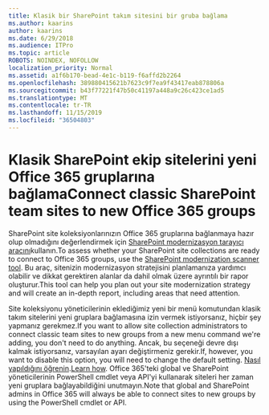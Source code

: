 ```yaml
---
title: Klasik bir SharePoint takım sitesini bir gruba bağlama
ms.author: kaarins
author: kaarins
ms.date: 6/29/2018
ms.audience: ITPro
ms.topic: article
ROBOTS: NOINDEX, NOFOLLOW
localization_priority: Normal
ms.assetid: a1f6b170-bead-4e1c-b119-f6affd2b2264
ms.openlocfilehash: 389880415621b7623c9f7ea9f43417eab878806a
ms.sourcegitcommit: b43f77221f47b50c41197a448a9c26c423ce1ad5
ms.translationtype: MT
ms.contentlocale: tr-TR
ms.lasthandoff: 11/15/2019
ms.locfileid: "36504803"
---
```

# <a name="connect-classic-sharepoint-team-sites-to-new-office-365-groups"></a><span data-ttu-id="f2052-102">Klasik SharePoint ekip sitelerini yeni Office 365 gruplarına bağlama</span><span class="sxs-lookup"><span data-stu-id="f2052-102">Connect classic SharePoint team sites to new Office 365 groups</span></span>

<span data-ttu-id="f2052-103">SharePoint site koleksiyonlarınızın Office 365 gruplarına bağlanmaya hazır olup olmadığını değerlendirmek için [SharePoint modernizasyon tarayıcı aracını](https://go.microsoft.com/fwlink/?linkid=873066)kullanın.</span><span class="sxs-lookup"><span data-stu-id="f2052-103">To assess whether your SharePoint site collections are ready to connect to Office 365 groups, use the [SharePoint modernization scanner tool](https://go.microsoft.com/fwlink/?linkid=873066).</span></span> <span data-ttu-id="f2052-104">Bu araç, sitenizin modernizasyon stratejisini planlamanıza yardımcı olabilir ve dikkat gerektiren alanlar da dahil olmak üzere ayrıntılı bir rapor oluşturur.</span><span class="sxs-lookup"><span data-stu-id="f2052-104">This tool can help you plan out your site modernization strategy and will create an in-depth report, including areas that need attention.</span></span>
  
<span data-ttu-id="f2052-105">Site koleksiyonu yöneticilerinin eklediğimiz yeni bir menü komutundan klasik takım sitelerini yeni gruplara bağlamasına izin vermek istiyorsanız, hiçbir şey yapmanız gerekmez.</span><span class="sxs-lookup"><span data-stu-id="f2052-105">If you want to allow site collection administrators to connect classic team sites to new groups from a new menu command we're adding, you don't need to do anything.</span></span> <span data-ttu-id="f2052-106">Ancak, bu seçeneği devre dışı kalmak istiyorsanız, varsayılan ayarı değiştirmeniz gerekir.</span><span class="sxs-lookup"><span data-stu-id="f2052-106">If, however, you want to disable this option, you will need to change the default setting.</span></span> <span data-ttu-id="f2052-107">[Nasıl yapıldığını öğrenin](https://go.microsoft.com/fwlink/?linkid=2004316).</span><span class="sxs-lookup"><span data-stu-id="f2052-107">[Learn how](https://go.microsoft.com/fwlink/?linkid=2004316).</span></span> <span data-ttu-id="f2052-108">Office 365'teki global ve SharePoint yöneticilerinin PowerShell cmdlet veya API'yi kullanarak siteleri her zaman yeni gruplara bağlayabildiğini unutmayın.</span><span class="sxs-lookup"><span data-stu-id="f2052-108">Note that global and SharePoint admins in Office 365 will always be able to connect sites to new groups by using the PowerShell cmdlet or API.</span></span>
  

